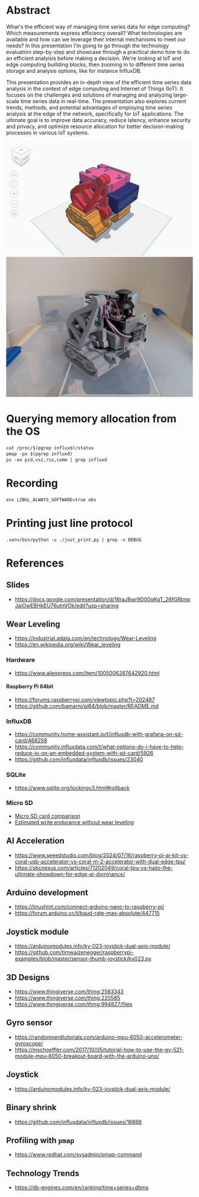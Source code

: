 # Abstract
What's the efficient way of managing time series data for edge computing? Which measurements express efficiency overall? What technologies are available and how can we leverage their internal mechanisms to meet our needs? 
In this presentation I'm going to go through the technology evaluation step-by-step and showcase through a practical demo how to do an efficient analyisis before making a decision. We're looking at IoT and edge computing buillding blocks, then zooming in to different time series storage and analysis options, like for instance InfluxDB.

This presentation provides an in-depth view of the efficient time series data analysis in the context of edge computing and Internet of Things (IoT). It focuses on the challenges and solutions of managing and analyzing large-scale time series data in real-time. The presentation also explores current trends, methods, and potential advantages of employing time series analysis at the edge of the network, specifically for IoT applications. The ultimate goal is to improve data accuracy, reduce latency, enhance security and privacy, and optimize resource allocation for better decision-making processes in various IoT systems.

![look-and-feel](img/look-and-feel.png)
![look-and-feel](img/1727425787863.jpg)

# Querying memory allocation from the OS
```shell
cat /proc/$(pgrep influxd)/status
pmap -px $(pgrep influxd)
ps -eo pid,vsz,rss,comm | grep influxd
```

# Recording
```shell
env LIBGL_ALWAYS_SOFTWARE=true obs
```

# Printing just line protocol
```shell
.venv/bin/python -u ./just_print.py | grep -v DEBUG
```

# References
## Slides
- https://docs.google.com/presentation/d/16raJ8wr9D00qKgT_26fGRbnpJajOwEBHkEU76utnVOk/edit?usp=sharing

## Wear Leveling
- https://industrial.adata.com/en/technology/Wear-Leveling
- https://en.wikipedia.org/wiki/Wear_leveling

### Hardware
- https://www.aliexpress.com/item/1005006287642920.html

#### Raspberry Pi 64bit
- https://forums.raspberrypi.com/viewtopic.php?t=202487
- https://github.com/bamarni/pi64/blob/master/README.md

### InfluxDB 
- https://community.home-assistant.io/t/influxdb-with-grafana-on-sd-card/468258
- https://community.influxdata.com/t/what-options-do-i-have-to-help-reduce-io-on-an-embedded-system-with-sd-card/5926
- https://github.com/influxdata/influxdb/issues/23040

### SQLite
- https://www.sqlite.org/lockingv3.html#rollback

### Micro SD
- [Micro SD card comparison](https://www.reddit.com/r/raspberry_pi/comments/xnkp71/reliability_of_microsd_endurance_cards_compared_w/)
- [Estimated write endurance without wear leveling](https://forums.raspberrypi.com/viewtopic.php?t=21281)

## AI Acceleration
- https://www.seeedstudio.com/blog/2024/07/16/raspberry-pi-ai-kit-vs-coral-usb-accelerator-vs-coral-m-2-accelerator-with-dual-edge-tpu/
- https://sbcnexus.com/articles/71202049/coral-tpu-vs-hailo-the-ultimate-showdown-for-edge-ai-dominance/

## Arduino development
- https://linuxhint.com/connect-arduino-nano-to-raspberry-pi/
- https://forum.arduino.cc/t/baud-rate-max-absolute/447715

## Joystick module
- https://arduinomodules.info/ky-023-joystick-dual-axis-module/
- https://github.com/timwaizenegger/raspberrypi-examples/blob/master/sensor-thumb-joystick/ky023.py

## 3D Designs
- https://www.thingiverse.com/thing:2583343
- https://www.thingiverse.com/thing:220585
- https://www.thingiverse.com/thing:994827/files

## Gyro sensor
- https://randomnerdtutorials.com/arduino-mpu-6050-accelerometer-gyroscope/
- https://mschoeffler.com/2017/10/05/tutorial-how-to-use-the-gy-521-module-mpu-6050-breakout-board-with-the-arduino-uno/

## Joystick
- https://arduinomodules.info/ky-023-joystick-dual-axis-module/

## Binary shrink
- https://github.com/influxdata/influxdb/issues/18866

## Profiling with `pmap`
- https://www.redhat.com/sysadmin/pmap-command

## Technology Trends
- https://db-engines.com/en/ranking/time+series+dbms
